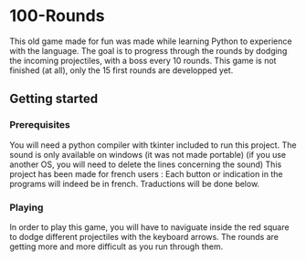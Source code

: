 # 100-Rounds

This old game made for fun was made while learning Python to experience with the language. The goal is to progress through the rounds by dodging the incoming projectiles, with a boss every 10 rounds.
This game is not finished (at all), only the 15 first rounds are developped yet.

## Getting started

### Prerequisites

You will need a python compiler with tkinter included to run this project.
The sound is only available on windows (it was not made portable) (if you use another OS, you will need to delete the lines concerning the sound)
This project has been made for french users : Each button or indication in the programs will indeed be in french. Traductions will be done below.

### Playing

In order to play this game, you will have to naviguate inside the red square to dodge different projectiles with the keyboard arrows. The rounds are getting more and more difficult as you run through them.
